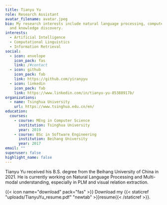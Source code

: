 ```yaml
---
title: Tianyu Yu
role: Research Assistant
avatar_filename: avatar.jpeg
bio: My research interests include natural language processing, computer vision
  and knowledge discovery.
interests:
  - Artificial Intelligence
  - Computational Linguistics
  - Information Retrieval
social:
  - icon: envelope
    icon_pack: fas
    link: /#contact
  - icon: github
    icon_pack: fab
    link: https://github.com/yiranyyu
  - icon: linkedin
    icon_pack: fab
    link: https://www.linkedin.com/in/tianyu-yu-85388917b/
organizations:
  - name: Tsinghua University
    url: https://www.tsinghua.edu.cn/en/
education:
  courses:
    - course: MEng in Computer Science
      institution: Tsinghua University
      year: 2019
    - course: BSc in Software Engineering
      institution: Beihang University
      year: 2017
email: ""
superuser: false
highlight_name: false
---
```

Tianyu Yu received his B.S. degree from the Beihang University of China in 2021. He is currently working on Natural Language Processing and Multi-modal understanding, especially in PLM and visual relation extraction.

{{< icon name="download" pack="fas" >}} Download my {{< staticref "uploads/TianyuYu_resume.pdf" "newtab" >}}resume{{< /staticref >}}.
